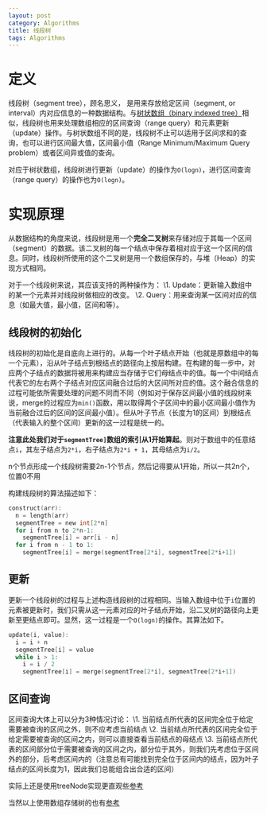 ```yaml
---
layout: post
category: Algorithms
title: 线段树
tags: Algorithms
---
```


# 定义

线段树（segment tree），顾名思义， 是用来存放给定区间（segment, or interval）内对应信息的一种数据结构。与[树状数组（binary indexed tree）](https://www.jianshu.com/p/5b209c029acd)相似，线段树也用来处理数组相应的区间查询（range query）和元素更新（update）操作。与树状数组不同的是，线段树不止可以适用于区间求和的查询，也可以进行区间最大值，区间最小值（Range Minimum/Maximum Query problem）或者区间异或值的查询。

对应于树状数组，线段树进行更新（update）的操作为`O(logn)`，进行区间查询（range query）的操作也为`O(logn)`。

# 实现原理

从数据结构的角度来说，线段树是用一个**完全二叉树**来存储对应于其每一个区间（segment）的数据。该二叉树的每一个结点中保存着相对应于这一个区间的信息。同时，线段树所使用的这个二叉树是用一个数组保存的，与堆（Heap）的实现方式相同。

对于一个线段树来说，其应该支持的两种操作为：
\1. Update：更新输入数组中的某一个元素并对线段树做相应的改变。
\2. Query：用来查询某一区间对应的信息（如最大值，最小值，区间和等）。

## 线段树的初始化

线段树的初始化是自底向上进行的。从每一个叶子结点开始（也就是原数组中的每一个元素），沿从叶子结点到根结点的路径向上按层构建。在构建的每一步中，对应两个子结点的数据将被用来构建应当存储于它们母结点中的值。每一个中间结点代表它的左右两个子结点对应区间融合过后的大区间所对应的值。这个融合信息的过程可能依所需要处理的问题不同而不同（例如对于保存区间最小值的线段树来说，merge的过程应为`min()`函数，用以取得两个子区间中的最小区间最小值作为当前融合过后的区间的区间最小值）。但从叶子节点（长度为1的区间）到根结点（代表输入的整个区间）更新的这一过程是统一的。

**注意此处我们对于`segmentTree]`数组的索引从1开始算起**。则对于数组中的任意结点`i`，其左子结点为`2*i`，右子结点为`2*i + 1`，其母结点为`i/2`。



n个节点形成一个线段树需要2n-1个节点，然后记得要从1开始，所以一共2n个，位置0不用

构建线段树的算法描述如下：

```c
construct(arr):
  n = length(arr)
  segmentTree = new int[2*n]
  for i from n to 2*n-1:
    segmentTree[i] = arr[i - n]
  for i from n - 1 to 1:
    segmentTree[i] = merge(segmentTree[2*i], segmentTree[2*i+1])
```

## 更新

更新一个线段树的过程与上述构造线段树的过程相同。当输入数组中位于`i`位置的元素被更新时，我们只需从这一元素对应的叶子结点开始，沿二叉树的路径向上更新至更结点即可。显然，这一过程是一个`O(logn)`的操作。其算法如下。

```c
update(i, value):
  i = i + n
  segmentTree[i] = value
  while i > 1:
    i = i / 2
    segmentTree[i] = merge(segmentTree[2*i], segmentTree[2*i+1])
```

## 区间查询

区间查询大体上可以分为3种情况讨论：
\1. 当前结点所代表的区间完全位于给定需要被查询的区间之外，则不应考虑当前结点
\2. 当前结点所代表的区间完全位于给定需要被查询的区间之内，则可以直接查看当前结点的母结点
\3. 当前结点所代表的区间部分位于需要被查询的区间之内，部分位于其外，则我们先考虑位于区间外的部分，后考虑区间内的（注意总有可能找到完全位于区间内的结点，因为叶子结点的区间长度为1，因此我们总能组合出合适的区间）



实际上还是使用treeNode实现更直观些[参考](https://leetcode.com/problems/range-sum-query-mutable/discuss/75724/17-ms-Java-solution-with-segment-tree)



当然以上使用数组存储树的也有[参考](https://leetcode.com/problems/range-sum-query-mutable/solution/)





